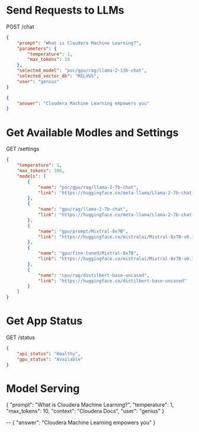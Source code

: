 
# Send Requests to LLMs
POST /chat

```json
{
    "prompt": "What is Cloudera Machine Learning?",
    "parameters": {
        "temperature": 1,
        "max_tokens": 10
    },
    "selected_model": "poc/gpu/rag/llama-2-13b-chat",
    "selected_vector_db": "MILVUS",
    "user": "genius"
}
```


```json
{
    "answer": "Cloudera Machine Learning empowers you"
}
```

# Get Available Modles and Settings
GET /settings

```json
{
    "temperature": 1,
    "max_tokens": 100,
    "models": [
        {
            "name": "poc/gpu/rag/llama-2-7b-chat",
            "link": "https://huggingface.co/meta-llama/Llama-2-7b-chat-hf"
        },
        {
            "name": "gpu/rag/llama-2-7b-chat",
            "link": "https://huggingface.co/meta-llama/Llama-2-7b-chat-hf"
        },
        {
            "name": "gpu/prompt/Mixtral-8x7B",
            "link": "https://huggingface.co/mistralai/Mixtral-8x7B-v0.1"
        },
        {
            "name": "gpu/fine-tuned/Mixtral-8x7B",
            "link": "https://huggingface.co/mistralai/Mixtral-8x7B-v0.1"
        },
        {
            "name": "cpu/rag/distilbert-base-uncased",
            "link": "https://huggingface.co/distilbert-base-uncased"
        }
    ]
}
```

# Get App Status
GET /status

```json
{
    "api_status": "Healthy",
    "gpu_status": "Available"
}
```

# Model Serving

{
    "prompt": "What is Cloudera Machine Learning?",
    "temperature": 1,
    "max_tokens": 10,
    "context": "Cloudera Docs",
    "user": "genius"
}

--
{
    "answer": "Cloudera Machine Learning empowers you"
}